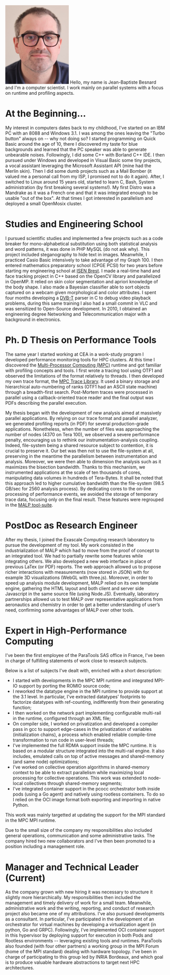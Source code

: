 <img src="pic.jpg" alt="Good Photo of Me" width="200" class="left"/>
Hello, my name is Jean-Baptiste Besnard and I'm a computer scientist. I work mainly on parallel systems with a focus on runtime and profiling aspects. 



# At the Beginning...

My interest in computers dates back to my childhood, I've started on an IBM PC with an 8088 and Windows 3.1. I was among the ones leaving the "Turbo button" always on -- why not doing so? I started programming on Quick Basic around the age of 10, there I discovered my taste for blue backgrounds and learned that the PC speaker was able to generate unbearable noises. Followingly, I did some C++ with Borland C++ IDE. I then pursued under Windows and developed in Visual Basic some tiny projects, a vocal assistant leveraging the Microsoft Assistant API (mine had the Merlin skin). Then I did some dumb projects such as a Mail Bomber (it valued me a personal call from my ISP, I promised not to do it again). After, I switched to Linux around 15 years old, started to learn C, Bash, System administration (by first breaking several systems!). My first Distro was a Mandrake as it was a French one and that it was integrated enough to be usable "out of the box". At that times I got interested in parallelism and deployed a small OpenMosix cluster.

# Studies and Engineering School

I pursued scientific studies and implemented a few projects such as a code breaker for mono-alphabetical substitution using both statistical analysis and word patterns, it was done in PHP MySQL (do not ask why). This project included steganography to hide text in images. Meanwhile, I practiced Casio Basic intensively to take advantage of my Graph 100. I then entered mathematics preparatory school (CPGE PCSI) for two years before starting my engineering school at <a href="http://isen-brest.fr/">ISEN Brest</a>. I made a real-time hand and face tracking project in C++ based on the OpenCV library and parallelized in OpenMP. It relied on skin color segmentation and apriori knowledge of the body shape. I also made a Bayesian classifier able to sort objects captured on a webcam given morphological and color attributes. I spent four months developing a <a href="https://en.wikipedia.org/wiki/DVB-T">DVB-T</a> parser in C to debug video playback problems, during this same training I also had a small commit in VLC and was sensitized to Open-Source development. In 2010, I obtained an engineering degree Networking and Telecommunication major with a background in electronics.

# Ph. D Thesis on Performance Tools

The same year I started working at CEA in a work-study program I developed performance monitoring tools for HPC clusters. At this time I discovered the <a href="http://malp.hpcframework.com/">Multi-Processor Computing (MPC)</a> runtime and got familiar with profiling concepts and tools. I first wrote a tracing tool using OTF1 and observed the limitations of the format relatively to threads. I then developed my own trace format, the <a href="https://www.vi-hps.org/cms/upload/material/tw09/vi-hps-tw09-MPC_Trace_Library.pdf">MPC Trace Library</a>. It used a binary storage and hierarchical auto-numbering of ranks (OTF1 had an ASCII state machine) through a breadth-first search. Post-Mortem traces were processed in parallel using a callback-oriented trace reader and the final output was PDFs describing the parallel execution.

My thesis began with the development of new analysis aimed at massively parallel applications. By relying on our trace format and parallel analyzer, we generated profiling reports (in PDF) for several production-grade applications. Nonetheless, when the number of files was approaching the number of nodes (4370 on Tera 100), we observed a severe performance penalty, encouraging us to rethink our instrumentation-analysis coupling. Indeed, file-system being a shared resource subject to contention, it is crucial to preserve it. Our bet was then not to use the file-system at all, preserving in the meantime the parallelism between instrumentation and analysis. Moreover, we were then able to dimension the analysis such as it maximizes the bisection bandwidth. Thanks to this mechanism, we instrumented applications at the scale of ten thousands of cores, manipulating data volumes in hundreds of Tera-Bytes. It shall be noted that this approach led to higher cumulative bandwidth than the file-system (98.5 GB/sec for 2560 analysis process). By dedicating cores to the on-line processing of performance events, we avoided the storage of temporary trace data, focusing only on the final result. These features were regrouped in the <a href="http://malp.hpcframework.com/">MALP tool-suite</a>.


# PostDoc as Research Engineer

After my thesis, I joined the Exascale Computing research laboratory to pursue the development of my tool.
My work consisted in the industrialization of MALP which had to move from the proof of concept to an integrated tool. We had to partially rewrite some features while integrating others. We also developed a new web interface in place of previous LaTex (or PDF) reports. The web approach allowed us to propose richer interactions with measurements (now stored in JSON) with for example 3D visualizations (WebGL with three.js). Moreover, in order to speed up analysis module development, MALP relied on its own template engine, gathering the HTML layout and both client and server side Javascript in the same source file (using Node.JS). Eventually, laboratory partnerships allowed us to test MALP over representative applications from aeronautics and chemistry in order to get a better understanding of user’s need, confirming some advantages of MALP over other tools.

# Expert in High-Performance Computing

I've been the first employee of the ParaTools SAS office in France, I've been in charge of fulfilling statements of work close to research subjects.

Below is a list of subjects I've dealt with, enriched with a short description:

- I started with developments in the MPC MPI runtime and integrated MPI-IO support by porting the ROMIO source code;
- I reworked the datatype engine in the MPI runtime to provide support at the 3.1 level. In particular, I've extracted datatypes' footprints to factorize datatypes with ref-counting, indifferently from their generating function;
- I then worked on the network part implementing configurable multi-rail in the runtime, configured through an XML file;
- On compiler side, I worked on privatization and developed a compiler pass in gcc to support edge-cases in the privatization of variables (initialization chains), a process which enabled reliable compile-time transformation to run code in user-level threads;
- I've implemented the full RDMA support inside the MPC runtime. It is based on a modular structure integrated into the multi-rail engine. It also includes, emulated calls on top of active messages and shared-memory (and same node) optimizations;
- I've worked on collective operation algorithms in shared-memory context to be able to extract parallelism while maximizing local processing for collective operations. This work was extended to node-local collectives through shared-memory segments;
- I've integrated container support in the pcocc orchestrator both inside pods (using a Go agent) and natively using rootless containers. To do so I relied on the OCI image format both exporting and importing in native Python.


This work was mainly targetted at updating the support for the MPI standard in the MPC MPI runtime.

Due to the small size of the company my responsibilities also included general operations, communication and some administrative tasks. The company hired two new collaborators and I've then been promoted to a position including a management role.


# Manager and Technical Leader (Current)

As the company grown with new hiring it was necessary to structure it slightly more hierarchically. My responsibilities then included the management and timely delivery of work for a small team. Meanwhile, administrative work and the writing, reporting, and conduct of research project also became one of my attributions. I've also pursued developments as a consultant. In particular, I've participated in the development of an orchestrator for virtual machines by developing a virtualization agent (in python, Go and GRPC). Followingly, I've implemented OCI container support in this hypervisor by deploying support for execution in both Pods and Rootless environments -- leveraging existing tools and runtimes. ParaTools also founded (with four other partners) a working group in the MPI Forum (home of the MPI standard) dealing with hardware topology. I've been in charge of participating to this group led by INRIA Bordeaux, and which goal is to produce valuable hardware abstractions to target next HPC architectures.
